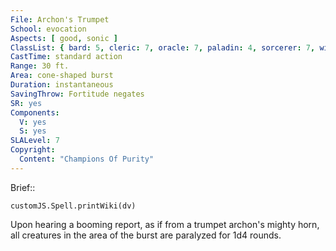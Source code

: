 ```yaml
---
File: Archon's Trumpet
School: evocation
Aspects: [ good, sonic ]
ClassList: { bard: 5, cleric: 7, oracle: 7, paladin: 4, sorcerer: 7, wizard: 7 }
CastTime: standard action
Range: 30 ft.
Area: cone-shaped burst
Duration: instantaneous
SavingThrow: Fortitude negates
SR: yes
Components:
  V: yes
  S: yes
SLALevel: 7
Copyright:
  Content: "Champions Of Purity"
---
```

Brief:: 

```dataviewjs
customJS.Spell.printWiki(dv)
```

Upon hearing a booming report, as if from a trumpet archon's mighty horn, all creatures in the area of the burst are paralyzed for 1d4 rounds.
